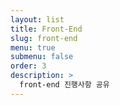 ```yaml
---
layout: list
title: Front-End
slug: front-end
menu: true
submenu: false
order: 3
description: >
  front-end 진행사항 공유
---
```


